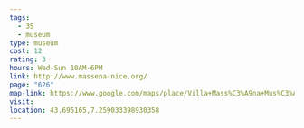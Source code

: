 ```yaml
---
tags:
  - 3S
  - museum
type: museum
cost: 12
rating: 3
hours: Wed-Sun 10AM-6PM
link: http://www.massena-nice.org/
page: "626"
map-link: https://www.google.com/maps/place/Villa+Mass%C3%A9na+Mus%C3%A9e/@43.6956135,7.2563199,17z/data=!3m1!4b1!4m6!3m5!1s0x12cdd00c99a93185:0xe20b73fa689f7b78!8m2!3d43.6956097!4d7.2588948!16s%2Fg%2F122044py?entry=ttu&g_ep=EgoyMDI0MTAwNy4xIKXMDSoASAFQAw%3D%3D
visit: 
location: 43.695165,7.259033398930358
---
```

